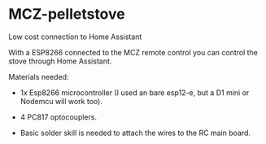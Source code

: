 # MCZ-pelletstove
Low cost connection to Home Assistant

With a ESP8266 connected to the MCZ remote control you can control the stove through Home Assistant.

Materials needed:

- 1x Esp8266 microcontroller (I used an bare esp12-e, but a D1 mini or Nodemcu will work too).

- 4 PC817 optocouplers.

- Basic solder skill is needed to attach the wires to the RC main board.
